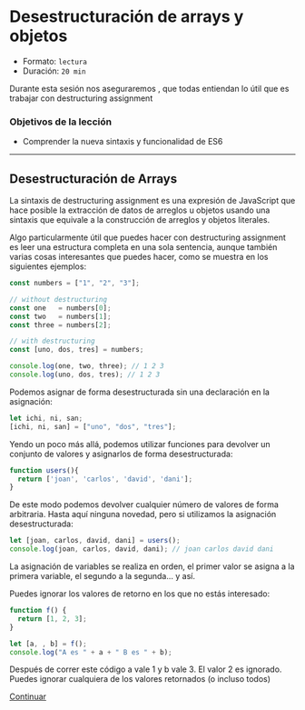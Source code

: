 # Desestructuración de arrays y objetos

* Formato: `lectura` 
* Duración: `20 min`

Durante esta sesión nos aseguraremos ,
que todas entiendan lo útil que es trabajar con destructuring assignment

### Objetivos de la lección

* Comprender la nueva sintaxis y funcionalidad de ES6


***

## Desestructuración de Arrays

La sintaxis de destructuring assignment es una expresión de JavaScript que hace posible la extracción de datos de arreglos u objetos usando una sintaxis que equivale a la construcción de arreglos y objetos literales.

Algo particularmente útil que puedes hacer con destructuring assignment es leer una estructura completa en una sola sentencia, aunque también varias cosas interesantes que puedes hacer, como se muestra en los siguientes ejemplos:

```javascript
const numbers = ["1", "2", "3"];

// without destructuring
const one   = numbers[0];
const two   = numbers[1];
const three = numbers[2];

// with destructuring
const [uno, dos, tres] = numbers;

console.log(one, two, three); // 1 2 3
console.log(uno, dos, tres); // 1 2 3
```

Podemos asignar de forma desestructurada sin una declaración en la asignación:

```javascript
let ichi, ni, san;
[ichi, ni, san] = ["uno", "dos", "tres"];
```

Yendo un poco más allá, podemos utilizar funciones para devolver un conjunto de
valores y asignarlos de forma desestructurada:

```javascript
function users(){
  return ['joan', 'carlos', 'david', 'dani'];
}
```

De este modo podemos devolver cualquier número de valores de forma arbitraria.
Hasta aquí ninguna novedad, pero si utilizamos la asignación desestructurada:

```javascript
let [joan, carlos, david, dani] = users();
console.log(joan, carlos, david, dani); // joan carlos david dani
```

La asignación de variables se realiza en orden, el primer valor se asigna a la
primera variable, el segundo a la segunda... y así.

Puedes ignorar los valores de retorno en los que no estás interesado:

```javascript
function f() {
  return [1, 2, 3];
}

let [a, , b] = f();
console.log("A es " + a + " B es " + b);
```

Después de correr este código a vale 1 y b vale 3. El valor 2 es ignorado. Puedes ignorar cualquiera de los valores retornados (o incluso todos)

[Continuar](../04-arrow-function-lexical-scope.md)